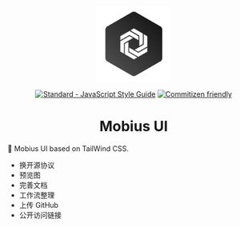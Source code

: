 <p align="center">
  <a href="#" target="_blank" rel="noopener noreferrer">
    <img width="150" src="./public/assets/thoughts-daily.jpg" alt="Thoughts Daily Logo"/>
  </a>
</p>

<p align="center">
  <a href="https://standardjs.com"><img src="https://img.shields.io/badge/code_style-standard-brightgreen.svg" alt="Standard - JavaScript Style Guide"></a>
  <a href="http://commitizen.github.io/cz-cli/"><img src="https://img.shields.io/badge/commitizen-friendly-brightgreen.svg" alt="Commitizen friendly"></a>
</p>

<h1 align="center">Mobius UI</h1>

🎨 Mobius UI based on TailWind CSS.

- 换开源协议
- 预览图
- 完善文档
- 工作流整理
- 上传 GitHub
- 公开访问链接
